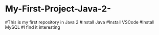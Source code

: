 # My-First-Project-Java-2-
#This is my first repository in Java 2
#Install Java
#Install VSCode
#Install MySQL
#I find it interesting
